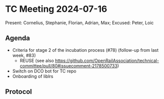 # TC Meeting 2024-07-16

Present: Cornelius, Stephanie, Florian, Adrian, Max; Excused: Peter, Loic

## Agenda

* Criteria for stage 2 of the incubation process (#78) (follow-up from last week, #83)
  * REUSE (see also https://github.com/OpenRailAssociation/technical-committee/pull/80#issuecomment-2178500733)
* Switch on DCO bot for TC repo
* Onboarding of liblrs
  
## Protocol

